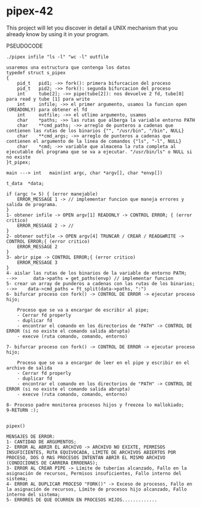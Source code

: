 # pipex-42
This project will let you discover in detail a UNIX mechanism that you already know by using it in your program.

PSEUDOCODE


	./pipex infile "ls -l" "wc -l" outfile

	usaremos una estructura que contenga los datos 
	typedef struct s_pipex
	{
		pid_t	pid1; ->> fork(): primera bifurcacion del proceso
		pid_t	pid2; ->> fork(): segunda bifurcacion del proceso
		int		tube[2]; ->> pipe(tube[2]): nos devuelve 2 fd, tube[0] para read y tube [1] para write
		int		infile; ->> el primer argumento, usamos la funcion open (OREADONLY) para obtener el fd 
		int		outfile; ->> el utlimo argumento, usamos 
		char	*paths; ->> las rutas que alberga la variable entorno PATH
		char	**cmd_paths; ->> arreglo de punteros a cadenas que contienen las rutas de los binarios {"", "/usr/bin", "/bin", NULL}
		char	**cmd_args; ->> arreglo de punteros a cadenas que contienen el argumento de la linea de comandos {"ls", "-l", NULL}
		char	*cmd; ->> variable que almacena la ruta completa al ejecutable del programa que se va a ejecutar. "/usr/bin/ls" o NULL si no existe
	}t_pipex;

	main ---> int	main(int argc, char *argv[], char *envp[])

	t_data	*data;

	if (argc != 5) { (error manejable)
		ERROR_MESSAGE 1 -> // implementar funcion que maneja errores y salida de programa. 
	}
	1- obtener infile -> OPEN argv[1] READONLY -> CONTROL ERROR; { (error critico)
		ERROR_MESSAGE 2 -> // 
	}
	2- obtener outfile -> OPEN argv[4] TRUNCAR / CREAR / READ&WRITE -> CONTROL ERROR;{ (error critico)
		ERROR_MESSAGE 2	
	}
	3- abrir pipe -> CONTROL ERROR;{ (error critico)
		ERROR_MESSAGE 3	
	}
	4- aislar las rutas de los binarios de la variable de entorno PATH;    -->>      data->paths = get_paths(envp) // implementar funcion
	5- crear un array de punderos a cadenas con las rutas de los binarios;    -->>    data->cmd_paths = ft_split(data->paths, ":")
	6- bifurcar proceso con fork() -> CONTROL DE ERROR -> ejecutar proceso hijo;
		
		Proceso que se va a encargar de escribir al pipe;
		- Cerrar fd properly
		- duplicar fd
		- encontrar el comando en los directorios de "PATH" -> CONTROL DE ERROR (si no existe el comando salida abrupta)
		- execve (ruta comando, comando, entorno)

	7- bifurcar proceso con fork() -> CONTROL DE ERROR -> ejecutar proceso hijo;

		Proceso que se va a encargar de leer en el pipe y escribir en el archivo de salida
		- Cerrar fd properly
		- duplicar fd
		- encontrar el comando en los directorios de "PATH" -> CONTROL DE ERROR (si no existe el comando salida abrupta)
		- execve (ruta comando, comando, entorno)

	8- Proceso padre monitorea procesos hijos y freezea lo mallokiado;
	9-RETURN :);


	pipex()

	MENSAJES DE ERROR:
	1- CANTIDAD DE ARGUMENTOS; 
	2- ERROR AL ABRIR EL ARCHIVO -> ARCHIVO NO EXIXTE, PERMISOS INSUFICIENTES, RUTA EQUIVOCADA, LIMITE DE ARCHIVOS ABIERTOS POR PROCESO, DOS O MAS PROCESOS INTENTAN ABRIR EL MISMO ARCHIVO (CONDICIONES DE CARRERA ERROENAS);
	3- ERROR AL CREAR PIPE -> Límite de tuberías alcanzado, Fallo en la asignación de recursos, Permisos insuficientes, Fallo interno del sistema;
	4- ERROR AL DUPLICAR PROCESO "FORK()" -> Exceso de procesos, Fallo en la asignación de recursos, Límite de procesos hijo alcanzado, Fallo interno del sistema;
	5- ERRORES DE QUE OCURREN EN PROCESOS HIJOS.............


